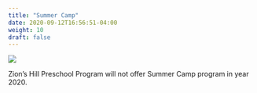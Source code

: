 ```yaml
---
title: "Summer Camp"
date: 2020-09-12T16:56:51-04:00
weight: 10
draft: false
---
```


![](/programs/twos.jpg)

Zion’s Hill Preschool Program will not offer Summer Camp program in year 2020.
